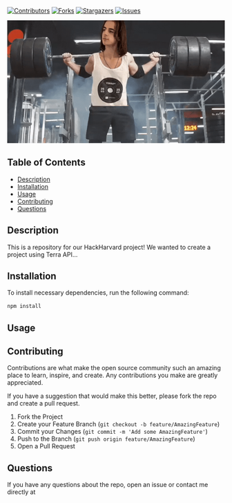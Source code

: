 <!-- README template based on https://github.com/othneildrew/Best-README-Template -->
<a name="readme-top"></a>

[![Contributors][contributors-shield]][contributors-url]
[![Forks][forks-shield]][forks-url]
[![Stargazers][stars-shield]][stars-url]
[![Issues][issues-shield]][issues-url]

![](pics/alexgif.gif)

## Table of Contents
- [Description](#description)
- [Installation](#installation)
- [Usage](#usage)
- [Contributing](#contributing)
- [Questions](#questions)

## Description
This is a repository for our HackHarvard project! We wanted to create a project using Terra API...

## Installation
To install necessary dependencies, run the following command:
```md
npm install
```

## Usage


## Contributing
Contributions are what make the open source community such an amazing place to learn, inspire, and create. Any contributions you make are greatly appreciated.

If you have a suggestion that would make this better, please fork the repo and create a pull request.

1. Fork the Project
2. Create your Feature Branch (`git checkout -b feature/AmazingFeature`)
3. Commit your Changes (`git commit -m 'Add some AmazingFeature'`)
4. Push to the Branch (`git push origin feature/AmazingFeature`)
5. Open a Pull Request


## Questions
If you have any questions about the repo, open an issue or contact me directly at


<!-- MARKDOWN LINKS & IMAGES -->
<!-- https://www.markdownguide.org/basic-syntax/#reference-style-links -->
[contributors-shield]: https://img.shields.io/github/contributors/Lukefrotts227/HackHarvard2023.svg?style=for-the-badge
[contributors-url]: https://github.com/Lukefrotts227/HackHarvard2023/graphs/contributors
[forks-shield]: https://img.shields.io/github/forks/Lukefrotts227/HackHarvard2023.svg?style=for-the-badge
[forks-url]: https://github.com/Lukefrotts227/HackHarvard2023/network/members
[stars-shield]: https://img.shields.io/github/stars/Lukefrotts227/HackHarvard2023.svg?style=for-the-badge
[stars-url]: https://github.com/Lukefrotts227/HackHarvard2023/stargazers
[issues-shield]: https://img.shields.io/github/issues/Lukefrotts227/HackHarvard2023.svg?style=for-the-badge
[issues-url]: https://github.com/Lukefrotts227/HackHarvard2023/issues